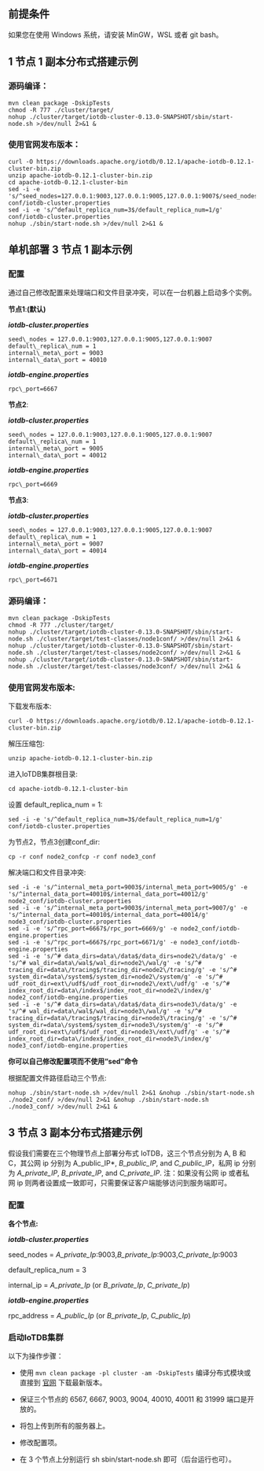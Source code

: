 <!--

```
Licensed to the Apache Software Foundation (ASF) under one
or more contributor license agreements.  See the NOTICE file
distributed with this work for additional information
regarding copyright ownership.  The ASF licenses this file
to you under the Apache License, Version 2.0 (the
"License"); you may not use this file except in compliance
with the License.  You may obtain a copy of the License at

    http://www.apache.org/licenses/LICENSE-2.0

Unless required by applicable law or agreed to in writing,
software distributed under the License is distributed on an
"AS IS" BASIS, WITHOUT WARRANTIES OR CONDITIONS OF ANY
KIND, either express or implied.  See the License for the
specific language governing permissions and limitations
under the License.
```

-->

## 前提条件

如果您在使用 Windows 系统，请安装 MinGW，WSL 或者 git bash。

## 1 节点 1 副本分布式搭建示例

### 源码编译：

```
mvn clean package -DskipTests
chmod -R 777 ./cluster/target/
nohup ./cluster/target/iotdb-cluster-0.13.0-SNAPSHOT/sbin/start-node.sh >/dev/null 2>&1 &
```

### 使用官网发布版本：

```
curl -O https://downloads.apache.org/iotdb/0.12.1/apache-iotdb-0.12.1-cluster-bin.zip
unzip apache-iotdb-0.12.1-cluster-bin.zip
cd apache-iotdb-0.12.1-cluster-bin
sed -i -e 's/^seed_nodes=127.0.0.1:9003,127.0.0.1:9005,127.0.0.1:9007$/seed_nodes=127.0.0.1:9003/g' conf/iotdb-cluster.properties
sed -i -e 's/^default_replica_num=3$/default_replica_num=1/g' conf/iotdb-cluster.properties
nohup ./sbin/start-node.sh >/dev/null 2>&1 &
```

## 单机部署 3 节点 1 副本示例

### 配置

通过自己修改配置来处理端口和文件目录冲突，可以在一台机器上启动多个实例。

**节点1**:**(默认)**

***iotdb-cluster.properties***

```
seed\_nodes = 127.0.0.1:9003,127.0.0.1:9005,127.0.0.1:9007
default\_replica\_num = 1
internal\_meta\_port = 9003
internal\_data\_port = 40010
```

***iotdb-engine.properties***

```
rpc\_port=6667
```

**节点2**:

***iotdb-cluster.properties***

```
seed\_nodes = 127.0.0.1:9003,127.0.0.1:9005,127.0.0.1:9007
default\_replica\_num = 1
internal\_meta\_port = 9005
internal\_data\_port = 40012
```

***iotdb-engine.properties***

```
rpc\_port=6669
```

**节点3**:

***iotdb-cluster.properties***

```
seed\_nodes = 127.0.0.1:9003,127.0.0.1:9005,127.0.0.1:9007
default\_replica\_num = 1
internal\_meta\_port = 9007
internal\_data\_port = 40014
```

***iotdb-engine.properties***

```
rpc\_port=6671
```

### 源码编译：

```
mvn clean package -DskipTests
chmod -R 777 ./cluster/target/
nohup ./cluster/target/iotdb-cluster-0.13.0-SNAPSHOT/sbin/start-node.sh ./cluster/target/test-classes/node1conf/ >/dev/null 2>&1 &
nohup ./cluster/target/iotdb-cluster-0.13.0-SNAPSHOT/sbin/start-node.sh ./cluster/target/test-classes/node2conf/ >/dev/null 2>&1 &
nohup ./cluster/target/iotdb-cluster-0.13.0-SNAPSHOT/sbin/start-node.sh ./cluster/target/test-classes/node3conf/ >/dev/null 2>&1 &
```

### 使用官网发布版本:

下载发布版本:

```
curl -O https://downloads.apache.org/iotdb/0.12.1/apache-iotdb-0.12.1-cluster-bin.zip
```

解压压缩包:

```
unzip apache-iotdb-0.12.1-cluster-bin.zip
```

进入IoTDB集群根目录:

```
cd apache-iotdb-0.12.1-cluster-bin
```

设置 default\_replica\_num = 1:

```
sed -i -e 's/^default_replica_num=3$/default_replica_num=1/g' conf/iotdb-cluster.properties
```

为节点2，节点3创建conf\_dir:

```
cp -r conf node2_confcp -r conf node3_conf
```

解决端口和文件目录冲突:

```
sed -i -e 's/^internal_meta_port=9003$/internal_meta_port=9005/g' -e 's/^internal_data_port=40010$/internal_data_port=40012/g' node2_conf/iotdb-cluster.properties
sed -i -e 's/^internal_meta_port=9003$/internal_meta_port=9007/g' -e 's/^internal_data_port=40010$/internal_data_port=40014/g' node3_conf/iotdb-cluster.properties
sed -i -e 's/^rpc_port=6667$/rpc_port=6669/g' -e node2_conf/iotdb-engine.properties
sed -i -e 's/^rpc_port=6667$/rpc_port=6671/g' -e node3_conf/iotdb-engine.properties
sed -i -e 's/^# data_dirs=data\/data$/data_dirs=node2\/data/g' -e 's/^# wal_dir=data\/wal$/wal_dir=node2\/wal/g' -e 's/^# tracing_dir=data\/tracing$/tracing_dir=node2\/tracing/g' -e 's/^# system_dir=data\/system$/system_dir=node2\/system/g' -e 's/^# udf_root_dir=ext\/udf$/udf_root_dir=node2\/ext\/udf/g' -e 's/^# index_root_dir=data\/index$/index_root_dir=node2\/index/g' node2_conf/iotdb-engine.properties
sed -i -e 's/^# data_dirs=data\/data$/data_dirs=node3\/data/g' -e 's/^# wal_dir=data\/wal$/wal_dir=node3\/wal/g' -e 's/^# tracing_dir=data\/tracing$/tracing_dir=node3\/tracing/g' -e 's/^# system_dir=data\/system$/system_dir=node3\/system/g' -e 's/^# udf_root_dir=ext\/udf$/udf_root_dir=node3\/ext\/udf/g' -e 's/^# index_root_dir=data\/index$/index_root_dir=node3\/index/g' node3_conf/iotdb-engine.properties
```

**你可以自己修改配置项而不使用“sed”命令**

根据配置文件路径启动三个节点:


```
nohup ./sbin/start-node.sh >/dev/null 2>&1 &nohup ./sbin/start-node.sh ./node2_conf/ >/dev/null 2>&1 &nohup ./sbin/start-node.sh ./node3_conf/ >/dev/null 2>&1 &
```



## 3 节点 3 副本分布式搭建示例

假设我们需要在三个物理节点上部署分布式 IoTDB，这三个节点分别为 A, B 和 C，其公网 ip 分别为 A\_public\_IP*, *B\_public\_IP*, and *C\_public\_IP*，私网 ip 分别为 *A\_private\_IP*, *B\_private\_IP*, and *C\_private\_IP*.
注：如果没有公网 ip 或者私网 ip 则两者设置成一致即可，只需要保证客户端能够访问到服务端即可。

### 配置

**各个节点:**

***iotdb-cluster.properties***

seed\_nodes = *A\_private\_Ip*:9003,*B\_private\_Ip*:9003,*C\_private\_Ip*:9003

default\_replica\_num = 3

internal\_ip = *A\_private\_Ip* (or *B\_private\_Ip*, *C\_private\_Ip*)

***iotdb-engine.properties***

rpc\_address = *A\_public\_Ip* (or *B\_private\_Ip*, *C\_public\_Ip*)

### 启动IoTDB集群

以下为操作步骤：

* 使用 `mvn clean package -pl cluster -am -DskipTests` 编译分布式模块或直接到 [官网](https://iotdb.apache.org/Download/) 下载最新版本。
* 保证三个节点的 6567, 6667, 9003, 9004, 40010, 40011 和 31999 端口是开放的。

* 将包上传到所有的服务器上。

* 修改配置项。
* 在 3 个节点上分别运行 sh sbin/start-node.sh 即可（后台运行也可）。

